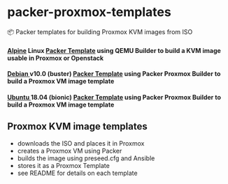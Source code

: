 # packer-proxmox-templates
:package: Packer templates for building Proxmox KVM images from ISO

#### [Alpine](https://wiki.alpinelinux.org/wiki/Alpine_Linux:Releases)  Linux [Packer Template](https://github.com/chriswayg/packer-proxmox-templates/tree/master/alpine3.10-qemu) using QEMU Builder to build a KVM image usable in Proxmox or Openstack

#### [Debian ](https://www.debian.org/releases/) v10.0 (buster) [Packer Template](https://github.com/chriswayg/packer-proxmox-templates/tree/master/debian-10.0-x86_64-proxmox) using Packer Proxmox Builder to build a Proxmox VM image template

#### [Ubuntu ](http://releases.ubuntu.com/) 18.04 (bionic) [Packer Template](https://github.com/chriswayg/packer-proxmox-templates/tree/master/ubuntu-18.04-amd64-proxmox) using Packer Proxmox Builder to build a Proxmox VM image template

## Proxmox KVM image templates

- downloads the ISO and places it in Proxmox
- creates a Proxmox VM using Packer
- builds the image using preseed.cfg and Ansible
- stores it as a Proxmox Template
- see README for details on each template
